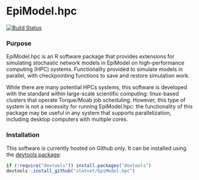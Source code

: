 EpiModel.hpc 
================
[![Build Status](https://travis-ci.org/statnet/EpiModel.hpc.svg?branch=master)](https://travis-ci.org/statnet/EpiModel.hpc)


### Purpose
EpiModel.hpc is an R software package that provides extensions for simulating stochastic network models in EpiModel on high-performance computing (HPC) systems. Functionality provided to simulate models in parallel, with checkpointing functions to save and restore simulation work.

While there are many potential HPCs systems, this software is developed with the standard within large-scale scientific computing: linux-based clusters that operate Torque/Moab job scheduling. However, this type of system is not a necessity for running EpiModel.hpc: the functionality of this package may be useful in any system that supports parallelization, including desktop computers with multiple cores.

### Installation
This software is currently hosted on Github only. It can be installed using the <a href="https://github.com/hadley/devtools" target="_blank">devtools package</a>:
```r
if (!require("devtools")) install.packages("devtools")
devtools::install_github("statnet/EpiModel.hpc")
```

